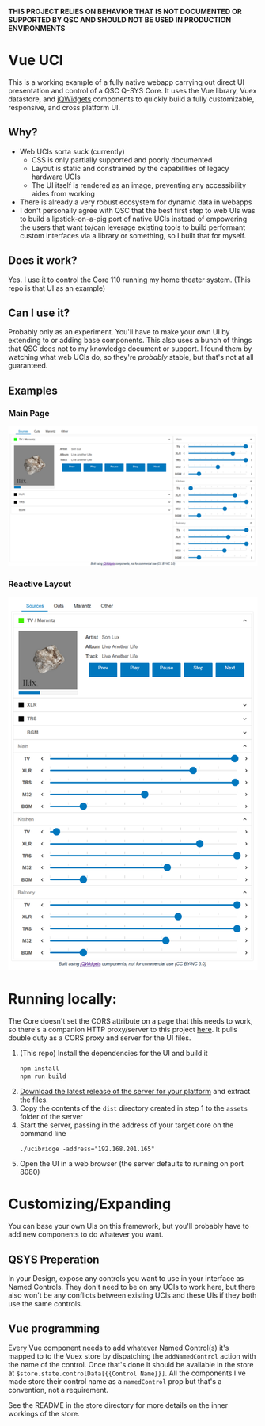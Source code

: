 **THIS PROJECT RELIES ON BEHAVIOR THAT IS NOT DOCUMENTED OR SUPPORTED BY QSC AND SHOULD NOT BE USED IN PRODUCTION ENVIRONMENTS**

# Vue UCI
This is a working example of a fully native webapp carrying out direct UI presentation and control of a QSC Q-SYS Core.
It uses the Vue library, Vuex datastore, and [jQWidgets](https://www.jqwidgets.com/) components to quickly build a fully
customizable, responsive, and cross platform UI. 

## Why?
* Web UCIs sorta suck (currently)
  * CSS is only partially supported and poorly documented
  * Layout is static and constrained by the capabilities of legacy hardware UCIs
  * The UI itself is rendered as an image, preventing any accessibility aides from working
* There is already a very robust ecosystem for dynamic data in webapps
* I don't personally agree with QSC that the best first step to web UIs was to build a lipstick-on-a-pig port of native
UCIs instead of empowering the users that want to/can leverage existing tools to build performant custom interfaces via 
a library or something, so I built that for myself.

## Does it work?
Yes. I use it to control the Core 110 running my home theater system. (This repo is that UI as an example)

## Can I use it?
Probably only as an experiment. You'll have to make your own UI by extending to or adding base components. This also
uses a bunch of things that QSC does not to my knowledge document or support. I found them by watching what web UCIs do,
so they're _probably_ stable, but that's not at all guaranteed.

## Examples
### Main Page
![Normal UI](_images/UI-wide.png)

### Reactive Layout
![Narrow UI](_images/UI-tall.png)

# Running locally:
The Core doesn't set the CORS attribute on a page that this needs to work, so there's a companion HTTP proxy/server to 
this project [here](https://github.com/zjstraus/QSYS-CORS-Bridge). It pulls double duty as a CORS proxy and server for
the UI files.

1. (This repo) Install the dependencies for the UI and build it
    ```shell script
    npm install
    npm run build
    ```
2. [Download the latest release of the server for your platform](https://github.com/zjstraus/QSYS-CORS-Bridge/releases/)
and extract the files.
3. Copy the contents of the `dist` directory created in step 1 to the `assets` folder of the server
4. Start the server, passing in the address of your target core on the command line
    ```shell script
    ./ucibridge -address="192.168.201.165"
    ```
5. Open the UI in a web browser (the server defaults to running on port 8080)

# Customizing/Expanding
You can base your own UIs on this framework, but you'll probably have to add new components to do whatever you want.

## QSYS Preperation
In your Design, expose any controls you want to use in your interface as Named Controls. They don't need to be on any
UCIs to work here, but there also won't be any conflicts between existing UCIs and these UIs if they both use the same
controls.

## Vue programming
Every Vue component needs to add whatever Named Control(s) it's mapped to to the Vuex store by dispatching the 
`addNamedControl` action with the name of the control. Once that's done it should be available in the store at 
`$store.state.controlData[{{Control Name}}]`. All the components I've made store their control name as a `namedControl`
prop but that's a convention, not a requirement. 

See the README in the store directory for more details on the inner workings of the store.
